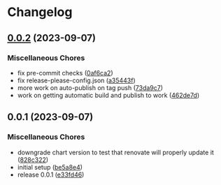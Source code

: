 # Changelog

## [0.0.2](https://github.com/defenseunicorns/narwhal-delivery-zarf-package-podinfo/compare/v0.0.1...v0.0.2) (2023-09-07)


### Miscellaneous Chores

* fix pre-commit checks ([0af6ca2](https://github.com/defenseunicorns/narwhal-delivery-zarf-package-podinfo/commit/0af6ca28279da20d72d40a37306b66790725286c))
* fix release-please-config.json ([a35443f](https://github.com/defenseunicorns/narwhal-delivery-zarf-package-podinfo/commit/a35443f7d1e778e3ae9c7f1b3f73c3abf8f8b1a6))
* more work on auto-publish on tag push ([73da9c7](https://github.com/defenseunicorns/narwhal-delivery-zarf-package-podinfo/commit/73da9c72b98bdac9878e1600068d2732b6026090))
* work on getting automatic build and publish to work ([462de7d](https://github.com/defenseunicorns/narwhal-delivery-zarf-package-podinfo/commit/462de7ddf0dfd547887fa14e6c74fda9906bd81d))

## 0.0.1 (2023-09-07)


### Miscellaneous Chores

* downgrade chart version to test that renovate will properly update it ([828c322](https://github.com/defenseunicorns/narwhal-delivery-zarf-package-podinfo/commit/828c32202f25c6e5ccf6bf5de2ff17c04f2c404b))
* initial setup ([be5a8e4](https://github.com/defenseunicorns/narwhal-delivery-zarf-package-podinfo/commit/be5a8e4820d037d81fe85a84a0b6df31fb5426e3))
* release 0.0.1 ([e33fd46](https://github.com/defenseunicorns/narwhal-delivery-zarf-package-podinfo/commit/e33fd46869d8f765effd4e36df063686809e3fbf))
